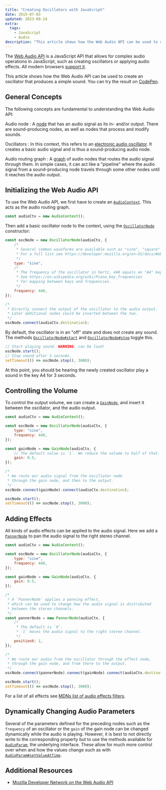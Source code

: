 ```yaml
---
title: "Creating Oscillators with JavaScript"
date: 2015-07-03
updated: 2023-08-24
extra:
  tags:
    - JavaScript
    - Audio
description: "This article shows how the Web Audio API can be used to create an oscillator that produces a simple sound."
---
```


The [Web Audio API](https://developer.mozilla.org/en-US/docs/Web/API/Web_Audio_API) is a JavaScript API that allows for complex audio operations in JavaScript, such as creating oscillators or applying audio effects. All modern browsers [support it](https://developer.mozilla.org/en-US/docs/Web/API/Web_Audio_API#browser_compatibility).

This article shows how the Web Audio API can be used to create an oscillator that produces a simple sound. You can try the result on [CodePen](https://codepen.io/RillingDev/pen/MWorWmG).

<!-- more -->

## General Concepts

The following concepts are fundamental to understanding the Web Audio API:

Audio node
: A [node](<https://en.wikipedia.org/wiki/Node_(computer_science)>) that has an audio signal as its in- and/or output. There are sound-producing nodes, as well as nodes that process and modify sounds.

Oscillators
: In this context, this refers to an [electronic audio oscillator](https://en.wikipedia.org/wiki/Electronic_oscillator). It creates a basic audio signal and is thus a sound-producing audio node.

Audio routing graph
: A [graph](<https://en.wikipedia.org/wiki/Graph_(abstract_data_type)>) of audio nodes that routes the audio signal through them. In simple cases, it can act like a "pipeline" where the audio signal from a sound-producing node travels through some other nodes until it reaches the audio output.

## Initializing the Web Audio API

To use the Web Audio API, we first have to create an [`AudioContext`](https://developer.mozilla.org/en-US/docs/Web/API/AudioContext). This acts as the audio routing graph.

```javascript
const audioCtx = new AudioContext();
```

Then add a basic oscillator node to the context, using the [`OscillatorNode`](https://developer.mozilla.org/en-US/docs/Web/API/OscillatorNode) constructor:

```javascript
const oscNode = new OscillatorNode(audioCtx, {
	/*
	 * Several common waveforms are available such as "sine", "square" or "sawtooth".
	 * For a full list see https://developer.mozilla.org/en-US/docs/Web/API/OscillatorNode/type.
	 */
	type: "sine",
	/*
	 * The frequency of the oscillator in hertz, 440 equals an "A4" key on a piano.
	 * See https://en.wikipedia.org/wiki/Piano_key_frequencies
	 * for mapping between keys and frequencies.
	 */
	frequency: 440,
});

/*
 * Directly connect the output of the oscillator to the audio output.
 * Later additional nodes could be inserted between the two.
 */
oscNode.connect(audioCtx.destination);
```

By default, the oscillator is in an "off" state and does not create any sound. The methods [`OscillatorNode#start`](https://developer.mozilla.org/en-US/docs/Web/API/AudioScheduledSourceNode/start) and [`OscillatorNode#stop`](https://developer.mozilla.org/en-US/docs/Web/API/AudioScheduledSourceNode/stop) toggle this.

```javascript
// Start playing sound. WARNING: can be loud!
oscNode.start();
// Stop sound after 3 seconds.
setTimeout(() => oscNode.stop(), 3000);
```

At this point, you should be hearing the newly created oscillator play a sound in the key A4 for 3 seconds.

## Controlling the Volume

To control the output volume, we can create a [`GainNode`](https://developer.mozilla.org/en-US/docs/Web/API/GainNode), and insert it between the oscillator, and the audio output.

```javascript
const audioCtx = new AudioContext();

const oscNode = new OscillatorNode(audioCtx, {
	type: "sine",
	frequency: 440,
});

const gainNode = new GainNode(audioCtx, {
	// The default value is `1`. We reduce the volume to half of that.
	gain: 0.5,
});

/*
 * We route our audio signal from the oscillator node
 * through the gain node, and then to the output.
 */
oscNode.connect(gainNode).connect(audioCtx.destination);

oscNode.start();
setTimeout(() => oscNode.stop(), 3000);
```

## Adding Effects

All kinds of audio effects can be applied to the audio signal. Here we add a [`PannerNode`](https://developer.mozilla.org/en-US/docs/Web/API/PannerNode) to pan the audio signal to the right stereo channel.

```javascript
const audioCtx = new AudioContext();

const oscNode = new OscillatorNode(audioCtx, {
	type: "sine",
	frequency: 440,
});

const gainNode = new GainNode(audioCtx, {
	gain: 0.5,
});

/*
 * A `PannerNode` applies a panning effect,
 * which can be used to change how the audio signal is distributed
 * between the stereo channels.
 */
const pannerNode = new PannerNode(audioCtx, {
	/*
	 * The default is `0`.
	 * `1` moves the audio signal to the right stereo channel.
	 */
	positionX: 1,
});

/*
 * We route our audio from the oscillator through the effect node,
 * through the gain node, and from there to the output.
 */
oscNode.connect(pannerNode).connect(gainNode).connect(audioCtx.destination);

oscNode.start();
setTimeout(() => oscNode.stop(), 3000);
```

For a list of all effects see [MDNs list of audio effects filters](https://developer.mozilla.org/en-US/docs/Web/API/Web_Audio_API#defining_audio_effects_filters).

## Dynamically Changing Audio Parameters

Several of the parameters defined for the preceding nodes such as the `frequency` of an oscillator or the `gain` of the gain node can be changed dynamically while the audio is playing. However, it is best to not directly write to the corresponding property but to use the methods available for [`AudioParam`](https://developer.mozilla.org/en-US/docs/Web/API/AudioParam), the underlying interface. These allow for much more control over when and how the values change such as with [`AudioParam#setValueAtTime`](https://developer.mozilla.org/en-US/docs/Web/API/AudioParam/setValueAtTime).

## Additional Resources

- [Mozilla Developer Network on the Web Audio API](https://developer.mozilla.org/en-US/docs/Web/API/Web_Audio_API)
